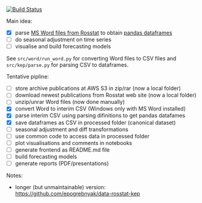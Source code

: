 [![Build Status](https://travis-ci.org/epogrebnyak/mini-kep.svg?branch=master)](https://travis-ci.org/epogrebnyak/mini-kep)

Main idea: 
- [x] parse [MS Word files from Rosstat]() to obtain [pandas dataframes]()
- [ ] do seasonal adjustment on time series 
- [ ] visualise and build forecasting models  

See ```src/word/run_word.py``` for converting Word files to CSV files 
and ```src/kep/parse.py``` for parsing CSV to dataframes.

Tentative pipline:
- [ ] store archive publications at AWS S3 in zip/rar (now a local folder)
- [ ] download newest publications from Rosstat web site (now a local folder)
- [ ] unzip/unrar Word files (now done manually)
- [x] convert Word to interim CSV (Windows only with MS Word installed)
- [x] parse interim CSV using parsing difinitions to get pandas datafames
- [x] save dataframes as CSV in processed folder (canonical dataset)
- [ ] seasonal adjustment and diff transformations
- [ ] use common code to access data in processed folder 
- [ ] plot visualisations and comments in notebooks
- [ ] generate frontend as README.md file 
- [ ] build forecasting models
- [ ] generate reports (PDF/presentations)

Notes:
- longer (but unmaintainable) version: <https://github.com/epogrebnyak/data-rosstat-kep>
